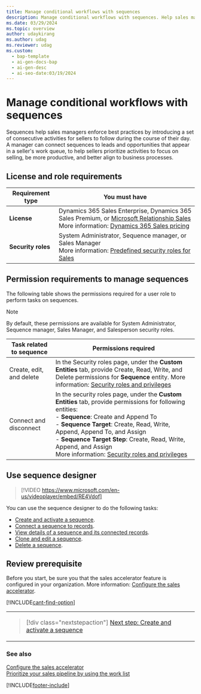 ```yaml
---
title: Manage conditional workflows with sequences
description: Manage conditional workflows with sequences. Help sales managers enforce best practices and prioritize activities for sellers.
ms.date: 03/29/2024
ms.topic: overview
author: udaykirang
ms.author: udag
ms.reviewer: udag
ms.custom:
  - bap-template
  - ai-gen-docs-bap
  - ai-gen-desc
  - ai-seo-date:03/19/2024
---
```

# Manage conditional workflows with sequences

Sequences help sales managers enforce best practices by introducing a set of consecutive activities for sellers to follow during the course of their day. A manager can connect sequences to leads and opportunities that appear in a seller's work queue, to help sellers prioritize activities to focus on selling, be more productive, and better align to business processes.

## License and role requirements

| Requirement type | You must have |
|-----------------------|---------|
| **License** | Dynamics 365 Sales Enterprise, Dynamics 365 Sales Premium, or [Microsoft Relationship Sales](https://dynamics.microsoft.com/en-in/sales/relationship-sales/) <br>More information: [Dynamics 365 Sales pricing](https://dynamics.microsoft.com/sales/pricing/) |
| **Security roles** | System Administrator, Sequence manager, or Sales Manager <br>  More information: [Predefined security roles for Sales](security-roles-for-sales.md)|

## Permission requirements to manage sequences

The following table shows the permissions required for a user role to perform tasks on sequences.

>[!NOTE]
>By default, these permissions are available for System Administrator, Sequence manager, Sales Manager, and Salesperson security roles.

| Task related to sequence | Permissions required |
|--------------------------|----------------------|
| Create, edit, and delete | In the Security roles page, under the **Custom Entities** tab, provide Create, Read, Write, and Delete permissions for **Sequence** entity. More information: [Security roles and privileges](/power-platform/admin/security-roles-privileges) | 
| Connect and disconnect| In the security roles page, under the **Custom Entities** tab, provide permissions for following entities: <br>- **Sequence**: Create and Append To<br>- **Sequence Target**: Create, Read, Write, Append, Append To, and Assign<br>- **Sequence Target Step**: Create, Read, Write, Append, and Assign<br>More information: [Security roles and privileges](/power-platform/admin/security-roles-privileges) |

## Use sequence designer

>[!VIDEO https://www.microsoft.com/en-us/videoplayer/embed/RE4Vdof]

You can use the sequence designer to do the following tasks:  

- [Create and activate a sequence](create-and-activate-a-sequence.md).
- [Connect a sequence to records](connect-a-sequence-to-records.md).
- [View details of a sequence and its connected records](view-sequence-details-connected-records.md).
- [Clone and edit a sequence](edit-a-sequence.md).
- [Delete a sequence](delete-a-sequence.md).

## Review prerequisite

Before you start, be sure you that the sales accelerator feature is configured in your organization. More information: [Configure the sales accelerator](enable-configure-sales-accelerator.md).

[!INCLUDE[cant-find-option](../includes/cant-find-option.md)]  

<table>
<tr><td>

> [!div class="nextstepaction"] 
> [Next step: Create and activate a sequence](create-and-activate-a-sequence.md)
</td></tr>
</table>   

### See also

[Configure the sales accelerator](enable-configure-sales-accelerator.md)  
[Prioritize your sales pipeline by using the work list](prioritize-sales-pipeline-through-work-list.md)


[!INCLUDE[footer-include](../includes/footer-banner.md)]
